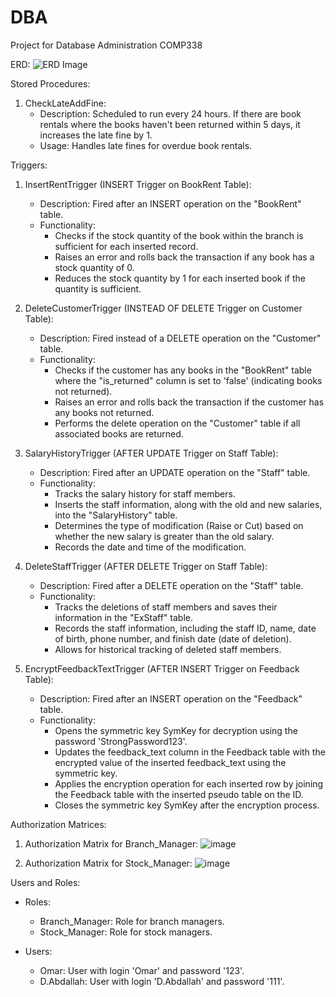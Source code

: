 # DBA
Project for Database Administration COMP338

ERD:
![ERD Image](https://github.com/itsomar278/DBA/assets/105004653/68b6f442-6f38-45bb-b8c3-7ca90c69b219)

Stored Procedures:
1. CheckLateAddFine:
   - Description: Scheduled to run every 24 hours. If there are book rentals where the books haven't been returned within 5 days, it increases the late fine by 1.
   - Usage: Handles late fines for overdue book rentals.

Triggers:
1. InsertRentTrigger (INSERT Trigger on BookRent Table):
   - Description: Fired after an INSERT operation on the "BookRent" table.
   - Functionality:
     - Checks if the stock quantity of the book within the branch is sufficient for each inserted record.
     - Raises an error and rolls back the transaction if any book has a stock quantity of 0.
     - Reduces the stock quantity by 1 for each inserted book if the quantity is sufficient.

2. DeleteCustomerTrigger (INSTEAD OF DELETE Trigger on Customer Table):
   - Description: Fired instead of a DELETE operation on the "Customer" table.
   - Functionality:
     - Checks if the customer has any books in the "BookRent" table where the "is_returned" column is set to 'false' (indicating books not returned).
     - Raises an error and rolls back the transaction if the customer has any books not returned.
     - Performs the delete operation on the "Customer" table if all associated books are returned.

3. SalaryHistoryTrigger (AFTER UPDATE Trigger on Staff Table):
   - Description: Fired after an UPDATE operation on the "Staff" table.
   - Functionality:
     - Tracks the salary history for staff members.
     - Inserts the staff information, along with the old and new salaries, into the "SalaryHistory" table.
     - Determines the type of modification (Raise or Cut) based on whether the new salary is greater than the old salary.
     - Records the date and time of the modification.

4. DeleteStaffTrigger (AFTER DELETE Trigger on Staff Table):
   - Description: Fired after a DELETE operation on the "Staff" table.
   - Functionality:
     - Tracks the deletions of staff members and saves their information in the "ExStaff" table.
     - Records the staff information, including the staff ID, name, date of birth, phone number, and finish date (date of deletion).
     - Allows for historical tracking of deleted staff members.

5. EncryptFeedbackTextTrigger (AFTER INSERT Trigger on Feedback Table):
   - Description: Fired after an INSERT operation on the "Feedback" table.
   - Functionality:
     - Opens the symmetric key SymKey for decryption using the password 'StrongPassword123'.
     - Updates the feedback_text column in the Feedback table with the encrypted value of the inserted feedback_text using the symmetric key.
     - Applies the encryption operation for each inserted row by joining the Feedback table with the inserted pseudo table on the ID.
     - Closes the symmetric key SymKey after the encryption process.

Authorization Matrices:
1. Authorization Matrix for Branch_Manager:
![image](https://github.com/itsomar278/DBA/assets/105004653/af5e7784-7001-4236-bfcf-545cb5c266bf)

2. Authorization Matrix for Stock_Manager:
   ![image](https://github.com/itsomar278/DBA/assets/105004653/217b420c-3f5b-475f-b39b-74593297cd98)


Users and Roles:
- Roles:
  - Branch_Manager: Role for branch managers.
  - Stock_Manager: Role for stock managers.

- Users:
  - Omar: User with login 'Omar' and password '123'.
  - D.Abdallah: User with login 'D.Abdallah' and password '111'.


